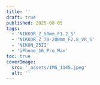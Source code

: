 ```yaml
---
title: ''
draft: true
published: 2025-08-05
tags:
  - 'NIKKOR_Z_50mm_F1.2_S'
  - 'NIKKOR_Z_70-200mm_F2.8_VR_S'
  - 'NIKON_Z5II'
  - 'iPhone_16_Pro_Max'
toc: true
coverImage:
  src: '_assets/IMG_1145.jpeg'
  alt: ''
---
```

